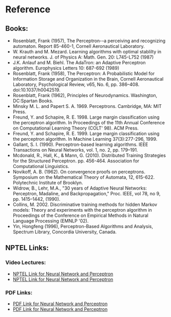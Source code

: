 # Reference
## Books:
- Rosenblatt, Frank (1957), The Perceptron--a perceiving and recognizing automaton. Report 85-460-1, Cornell Aeronautical Laboratory.
- W. Krauth and M. Mezard. Learning algorithms with optimal stablilty in neural networks. J. of Physics A: Math. Gen. 20: L745-L752 (1987)
- J.K. Anlauf and M. Biehl. The AdaTron: an Adaptive Perceptron algorithm. Europhysics Letters 10: 687-692 (1989)
- Rosenblatt, Frank (1958), The Perceptron: A Probabilistic Model for Information Storage and Organization in the Brain, Cornell Aeronautical Laboratory, Psychological Review, v65, No. 6, pp. 386–408. doi:10.1037/h0042519.
- Rosenblatt, Frank (1962), Principles of Neurodynamics. Washington, DC:Spartan Books.
- Minsky M. L. and Papert S. A. 1969. Perceptrons. Cambridge, MA: MIT Press.
- Freund, Y. and Schapire, R. E. 1998. Large margin classification using the perceptron algorithm. In Proceedings of the 11th Annual Conference on Computational Learning Theory (COLT' 98). ACM Press.
- Freund, Y. and Schapire, R. E. 1999. Large margin classification using the perceptron algorithm. In Machine Learning 37(3):277-296, 1999.
- Gallant, S. I. (1990). Perceptron-based learning algorithms. IEEE Transactions on Neural Networks, vol. 1, no. 2, pp. 179–191.
- Mcdonald, R., Hall, K., & Mann, G. (2010). Distributed Training Strategies for the Structured Perceptron. pp. 456-464. Association for Computational Linguistics.
- Novikoff, A. B. (1962). On convergence proofs on perceptrons. Symposium on the Mathematical Theory of Automata, 12, 615-622. Polytechnic Institute of Brooklyn.
- Widrow, B., Lehr, M.A., "30 years of Adaptive Neural Networks: Perceptron, Madaline, and Backpropagation," Proc. IEEE, vol 78, no 9, pp. 1415–1442, (1990).
- Collins, M. 2002. Discriminative training methods for hidden Markov models: Theory and experiments with the perceptron algorithm in Proceedings of the Conference on Empirical Methods in Natural Language Processing (EMNLP '02).
- Yin, Hongfeng (1996), Perceptron-Based Algorithms and Analysis, Spectrum Library, Concordia University, Canada.

## NPTEL Links:

### Video Lectures:

- [NPTEL Link for Neural Network and Perceptron](http://www.nptelvideos.in/2012/12/neural-networks-and-applications.html)
- [NPTEL Link for Neural Network and Perceptron](http://nptel.ac.in/courses/108104049/2)

### PDF Links:

- [PDF Link for Neural Network and Perceptron](http://nptel.ac.in/courses/106105078/pdf/Lesson%2038.pdf)
- [PDF Link for Neural Network and Perceptron](http://nptel.ac.in/courses/106105078/pdf/Lesson%2037.pdf)
